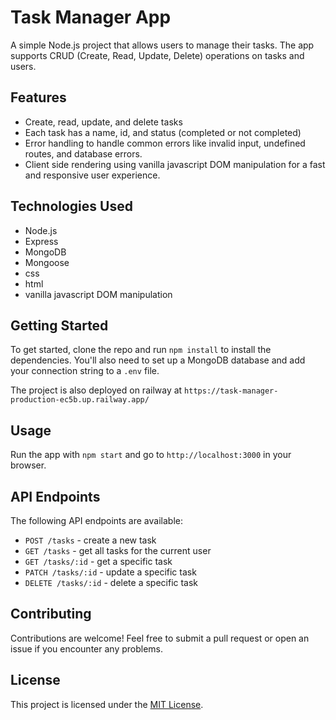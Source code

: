 # Task Manager App

A simple Node.js project that allows users to manage their tasks. The app supports CRUD (Create, Read, Update, Delete) operations on tasks and users.

## Features

- Create, read, update, and delete tasks
- Each task has a name, id, and status (completed or not completed)
- Error handling to handle common errors like invalid input, undefined routes, and database errors.
- Client side rendering using vanilla javascript DOM manipulation for a fast and responsive user experience.

## Technologies Used

- Node.js
- Express
- MongoDB
- Mongoose
- css
- html
- vanilla javascript DOM manipulation

## Getting Started

To get started, clone the repo and run `npm install` to install the dependencies. You'll also need to set up a MongoDB database and add your connection string to a `.env` file.

The project is also deployed on railway at `https://task-manager-production-ec5b.up.railway.app/`

## Usage

Run the app with `npm start` and go to `http://localhost:3000` in your browser.

## API Endpoints

The following API endpoints are available:

- `POST /tasks` - create a new task
- `GET /tasks` - get all tasks for the current user
- `GET /tasks/:id` - get a specific task
- `PATCH /tasks/:id` - update a specific task
- `DELETE /tasks/:id` - delete a specific task

## Contributing

Contributions are welcome! Feel free to submit a pull request or open an issue if you encounter any problems.

## License

This project is licensed under the [MIT License](LICENSE).
